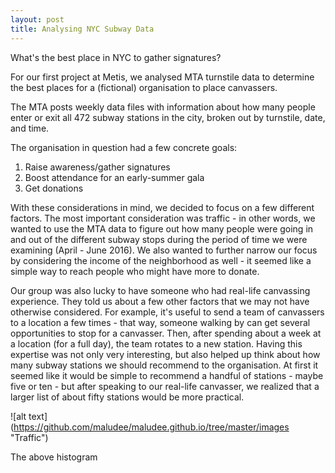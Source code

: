 ```yaml
---
layout: post
title: Analysing NYC Subway Data
---
```


What's the best place in NYC to gather signatures?

For our first project at Metis, we analysed MTA turnstile data to determine the best places for a (fictional) organisation to place canvassers. 

The MTA posts weekly data files with information about how many people enter or exit all 472 subway stations in the city, broken out by turnstile, date, and time. 

The organisation in question had a few concrete goals:

1. Raise awareness/gather signatures
2. Boost attendance for an early-summer gala
3. Get donations

With these considerations in mind, we decided to focus on a few different factors. The most important consideration was traffic - in other words, we wanted to use the MTA data to figure out how many people were going in and out of the different subway stops during the period of time we were examining (April - June 2016). We also wanted to further narrow our focus by considering the income of the neighborhood as well - it seemed like a simple way to reach people who might have more to donate.

Our group was also lucky to have someone who had real-life canvassing experience. They told us about a few other factors that we may not have otherwise considered. For example, it's useful to send a team of canvassers to a location a few times - that way, someone walking by can get several opportunities to stop for a canvasser. Then, after spending about a week at a location (for a full day), the team rotates to a new station. Having this expertise was not only very interesting, but also helped up think about how many subway stations we should recommend to the organisation. At first it seemed like it would be simple to recommend a handful of stations - maybe five or ten - but after speaking to our real-life canvasser, we realized that a larger list of about fifty stations would be more practical. 

![alt text] (https://github.com/maludee/maludee.github.io/tree/master/images "Traffic")

The above histogram
